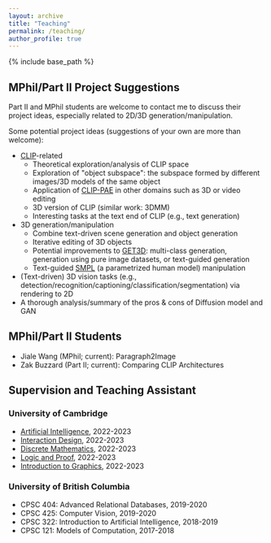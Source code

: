 ```yaml
---
layout: archive
title: "Teaching"
permalink: /teaching/
author_profile: true
---
```


{% include base_path %}

## MPhil/Part II Project Suggestions

Part II and MPhil students are welcome to contact me to discuss their project ideas, especially related to 2D/3D generation/manipulation.

Some potential project ideas (suggestions of your own are more than welcome):  
- [CLIP](https://openai.com/research/clip)-related
	- Theoretical exploration/analysis of CLIP space
	- Exploration of "object subspace": the subspace formed by different images/3D models of the same object
	- Application of [CLIP-PAE](https://chenliang-zhou.github.io/CLIP-PAE/) in other domains such as 3D or video editing
	- 3D version of CLIP (similar work: 3DMM)
	- Interesting tasks at the text end of CLIP (e.g., text generation)
- 3D generation/manipulation
	- Combine text-driven scene generation and object generation
	- Iterative editing of 3D objects
	- Potential improvements to [GET3D](https://nv-tlabs.github.io/GET3D/assets/paper.pdf): multi-class generation, generation using pure image datasets, or text-guided generation
	- Text-guided [SMPL](https://smpl.is.tue.mpg.de) (a parametrized human model) manipulation
- (Text-driven) 3D vision tasks (e.g., detection/recognition/captioning/classification/segmentation) via rendering to 2D
- A thorough analysis/summary of the pros & cons of Diffusion model and GAN



## MPhil/Part II Students

- Jiale Wang (MPhil; current): Paragraph2Image
- Zak Buzzard (Part II; current): Comparing CLIP Architectures

## Supervision and Teaching Assistant

### University of Cambridge

- [Artificial Intelligence](https://www.cl.cam.ac.uk/teaching/2223/ArtInt/), 2022-2023
- [Interaction Design](https://www.cl.cam.ac.uk/teaching/2223/IntDesign/), 2022-2023
- [Discrete Mathematics](https://www.cl.cam.ac.uk/teaching/2223/DiscMath/), 2022-2023
- [Logic and Proof](https://www.cl.cam.ac.uk/teaching/2223/LogicProof/), 2022-2023
- [Introduction to Graphics](https://www.cl.cam.ac.uk/teaching/2223/Graphics/), 2022-2023

### University of British Columbia

- CPSC 404: Advanced Relational Databases, 2019-2020
- CPSC 425: Computer Vision, 2019-2020
- CPSC 322: Introduction to Artificial Intelligence, 2018-2019
- CPSC 121: Models of Computation, 2017-2018


